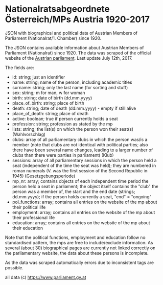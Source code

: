 # Nationalratsabgeordnete Österreich/MPs Austria 1920-2017
JSON with biographical and political data of Austrian Members of Parliament (Nationalrat/1. Chamber) since 1920.

The JSON contains available information about Austrian Members of Parliament (Nationalrat) since 1920. The data was scraped of the official website of the [Austrian parliament](https://www.parlament.gv.at). Last update July 12th, 2017.

The fields are:

* id: string; just an identifier
* name: string; name of the person, including academic titles
* surname: string; only the last name (for sorting and stuff)
* sex: string; m for man, w for woman
* birth: string; date of birth (dd.mm.yyyy)
* place_of_birth: string; place of birth
* death: string; date of death (dd.mm.yyyy) - empty if still alive
* place_of_death: string; place of death
* active: boolean; true if person currently holds a seat
* profession: string; profession as stated by the mp
* lists: string; the list(s) on which the person won their seat(s) (Wahlvorschlag)
* clubs: array of all parliamentary clubs in which the person was/is a member (note that clubs are not identical with political parties; also there have been several name changes, leading to a larger number of clubs than there were parties in parliament) (Klub)
* sessions: array of all parliamentary sessions in which the person held a seat (independent of the time the seat was held); they are numbered in roman numerals (V. was the first session of the Second Republic in 1945) (Gesetzgebungsperiode)
* mp_nr: array; contains objects of each independent time period the person held a seat in parliament; the object itself contains the "club" the person was a member of, the start and the end date (strings; dd.mm.yyyy); if the person holds currently a seat, "end" = "ongoing"
* pol_functions: array; contains all entries on the website of the mp about their political life
* employment: array; contains all entries on the website of the mp about their professional life
* education: array; contains all entries on the website of the mp about their education

Note that the political functions, employment and education follow no standardised pattern, the mps are free to include/exclude information. As several (about 30) biographical pages are currently not linked correctly on the parliamentary website, the data about these persons is incomplete.

As the data was scraped automatically errors due to inconsistent tags are possible.

all data (c) https://www.parliament.gv.at
